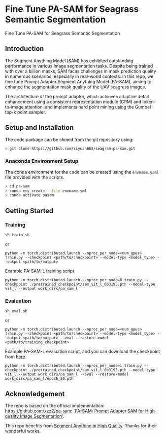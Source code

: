 # Fine Tune PA-SAM for Seagrass Semantic Segmentation
 Fine Tune PA-SAM for Seagrass Semantic Segmentation

## Introduction

The Segment Anything Model (SAM) has exhibited outstanding performance in various image segmentation tasks. Despite being trained with over a billion masks, SAM faces challenges in mask prediction quality in numerous scenarios, especially in real-world contexts. In this repo, we fine tune Prompt Adapter Segment Anything Model (PA-SAM), aiming to enhance the segmentation mask quality of the UAV seagrass images. 


The architecture of the prompt adapter, which achieves adaptive detail enhancement using a consistent representation module (CRM) and token-to-image attention, and implements hard point mining using the Gumbel top-k point sampler.


## Setup and Installation

The code package can be cloned from the git repository using:

```bash
> git clone https://github.com/siyuan668/seagram-pa-sam.git
```

### Anaconda Environment Setup

The conda environment for the code can be created using the `envname.yaml` file provided with the scripts.

```bash
> cd pa-sam
> conda env create --file envname.yml
> conda activate pasam
```

## Getting Started

### Training

```
sh train.sh
```

or

```
python -m torch.distributed.launch --nproc_per_node=<num_gpus> train.py --checkpoint <path/to/checkpoint> --model-type <model_type> --output <path/to/output>
```

Example PA-SAM-L training script

```
python -m torch.distributed.launch --nproc_per_node=8 train.py --checkpoint ./pretrained_checkpoint/sam_vit_l_0b3195.pth --model-type vit_l --output work_dirs/pa_sam_l
```

### Evaluation

```
sh eval.sh
```

or

```
python -m torch.distributed.launch --nproc_per_node=<num_gpus> train.py --checkpoint <path/to/checkpoint> --model-type <model_type> --output <path/to/output> --eval --restore-model <path/to/training_checkpoint>
```

Example PA-SAM-L evaluation script, and you can download the checkpoint from [here](https://pan.baidu.com/s/1PGfooGqweEPeXWvA5c55EA?pwd=wr97)

```
python -m torch.distributed.launch --nproc_per_node=1 train.py --checkpoint ./pretrained_checkpoint/sam_vit_l_0b3195.pth --model-type vit_l --output work_dirs/pa_sam_l --eval --restore-model work_dirs/pa_sam_l/epoch_20.pth
```


## Acknowledgement

The repo is based on the official implementation: https://github.com/xzz2/pa-sam: 
 [&#39;PA-SAM: Prompt Adapter SAM for High-quality Image Segmentation&#39;](https://arxiv.org/abs/2401.13051).

This repo benefits from [Segment Anything in High Quality](https://github.com/SysCV/sam-hq). Thanks for their wonderful works.
